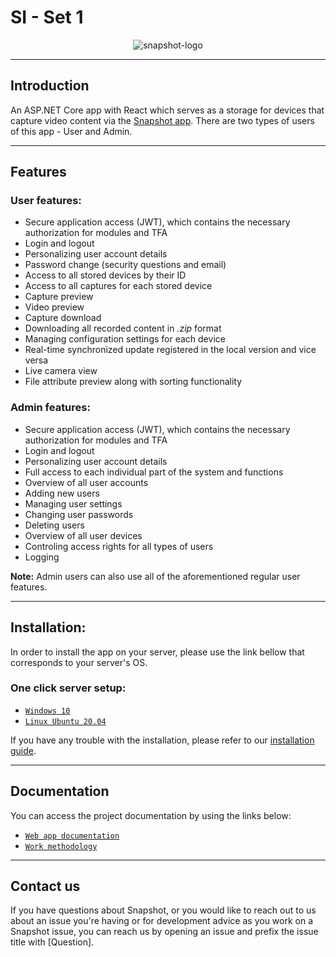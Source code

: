 # SI - Set 1
<p align="center">
  <img src="https://user-images.githubusercontent.com/73041886/162007995-de799515-409a-4ec0-8a11-b6baad338c48.png" alt="snapshot-logo"/>
</p>

------------


## Introduction
An ASP.NET Core app with React which serves as a storage for devices that capture video content via the [Snapshot app](https://github.com/icatic1/SnapShot "Snapshot app"). There are two types of users of this app - User and Admin.

------------

## Features

### User features:
- Secure application access (JWT), which contains the necessary authorization for modules and TFA
- Login and logout
- Personalizing user account details
- Password change (security questions and email)
- Access to all stored devices by their ID
- Access to all captures for each stored device
- Capture preview
- Video preview
- Capture download
- Downloading all recorded content in *.zip* format
- Managing configuration settings for each device
- Real-time synchronized update registered in the local version and vice versa
- Live camera view
- File attribute preview along with sorting functionality

### Admin features:
- Secure application access (JWT), which contains the necessary authorization for modules and TFA
- Login and logout
- Personalizing user account details
- Full access to each individual part of the system and functions
- Overview of all user accounts
- Adding new users
- Managing user settings
- Changing user passwords
- Deleting users
- Overview of all user devices
- Controling access rights for all types of users
- Logging

**Note:** Admin users can also use all of the aforementioned regular user features.

------------

## Installation:

In order to install the app on your server, please use the link bellow that corresponds to your server's OS.

### One click server setup:

- [`Windows 10`](https://drive.google.com/file/d/1Q5XlK-_mV8hCsyr8i_H4F6fL5VXfaHML/view?usp=sharing)
- [`Linux Ubuntu 20.04`](https://drive.google.com/file/d/1gQkwqvJJS-XrFgN3OUIOKYMlcE7fux9X/view?usp=sharing)

If you have any trouble with the installation, please refer to our [installation guide](https://docs.google.com/document/d/1TrzqUu_w05X0L3bb2tfjRY48pdPEnpBR-CYDOV_qfxQ/edit?usp=sharing "installation guide").

------------
## Documentation

You can access the project documentation by using the links below:
- [`Web app documentation`](https://docs.google.com/document/d/1LXWUVZv4MnlIZTzQg41l9gxZCbGrhP20fyKJ8wWL2lU/edit?usp=sharing "`Web app documentation`")
- [`Work methodology`](https://docs.google.com/spreadsheets/d/1EHo914r7M4Nbtj-LgT8790qsLBbQ4S19DnoFekKqPfg/edit?usp=sharing "`Work methodology`")

------------
## Contact us

If you have questions about Snapshot, or you would like to reach out to us about an issue you're having or for development advice as you work on a Snapshot issue, you can reach us by opening an issue and prefix the issue title with [Question].
